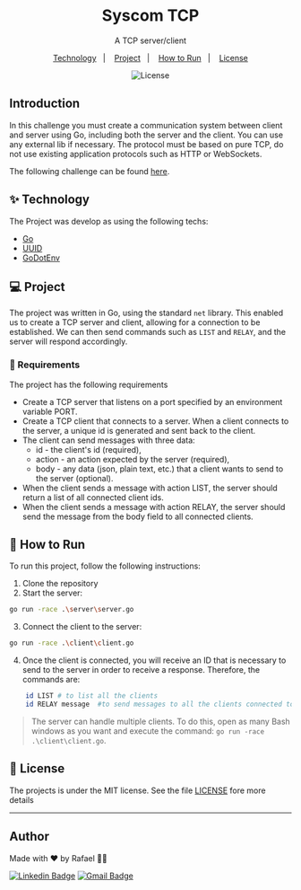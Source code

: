
<h1 align="center">Syscom TCP</h1>
<p align = "center">A TCP server/client</p>

[]()
<p align="center">
  <a href="#-technology">Technology</a>&nbsp;&nbsp;&nbsp;|&nbsp;&nbsp;&nbsp;
    <a href="#-project">Project</a>&nbsp;&nbsp;&nbsp;|&nbsp;&nbsp;&nbsp;
  <a href="#-how-to-run">How to Run</a>&nbsp;&nbsp;&nbsp;|&nbsp;&nbsp;&nbsp;
  <a href="#-license">License</a>
</p>

<p align="center">
  <img alt="License" src="https://img.shields.io/static/v1?label=license&message=MIT&color=8257E5&labelColor=000000">
</p>

## Introduction
In this challenge you must create a communication system between client and server using Go, including both the server and the client. You can use any external lib if necessary. The protocol must be based on pure TCP, do not use existing application protocols such as HTTP or WebSockets.

The following challenge can be found [here](https://app.devgym.com.br/challenges/c8ea75f7-d8b7-4306-89c2-10d155248719).

## ✨ Technology

The Project was develop as using the following techs:
- [Go](https://go.dev/)
- [UUID](https://github.com/google/uuid)
- [GoDotEnv](https://github.com/joho/godotenv)



## 💻 Project

The project was written in Go, using the standard `net` library. This enabled us to create a TCP server and client, allowing for a connection to be established. We can then send commands such as `LIST` and `RELAY`, and the server will respond accordingly.

###  📓 Requirements 
The project has the following requirements

- Create a TCP server that listens on a port specified by an environment variable PORT.
- Create a TCP client that connects to a server. When a client connects to the server, a unique id is generated and sent back to the client.
- The client can send messages with three data:
    - id - the client's id (required),
    - action - an action expected by the server (required),
    - body - any data (json, plain text, etc.) that a client wants to send to the server (optional).
- When the client sends a message with action LIST, the server should return a list of all connected client ids.
- When the client sends a message with action RELAY, the server should send the message from the body field to all connected clients.



## 🚀 How to Run
To run this project, follow the following instructions:

1. Clone the repository
2. Start the server: 
```bash
go run -race .\server\server.go
```
3. Connect the client to the server: 
```bash
go run -race .\client\client.go
```

4. Once the client is connected, you will receive an ID that is necessary to send to the server in order to receive a response. Therefore, the commands are:
   
```bash
    id LIST # to list all the clients
    id RELAY message  #to send messages to all the clients connected to the application
```

> The server can handle multiple clients. To do this, open as many Bash windows as you want and execute the command: `go run -race .\client\client.go`.


## 📄 License
The projects is under the MIT license. See the file [LICENSE](LICENSE) fore more details

---
## Author

Made with ♥ by Rafael 👋🏻


[![Linkedin Badge](https://img.shields.io/badge/-Rafael-blue?style=flat-square&logo=Linkedin&logoColor=white&link=https://www.linkedin.com/in/tgmarinho/)](https://www.linkedin.com/in/rafael-mgr/)
[![Gmail Badge](https://img.shields.io/badge/-Gmail-red?style=flat-square&link=mailto:nelsonsantosaraujo@hotmail.com)](mailto:ribeirorafaelmatehus@gmail.com)
